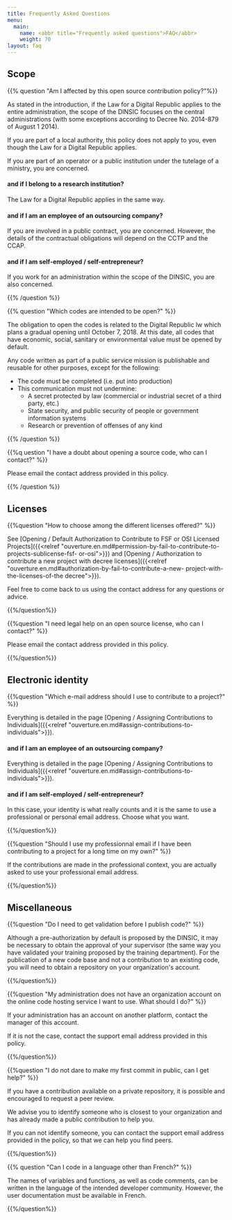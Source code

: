 ```yaml
---
title: Frequently Asked Questions
menu:
  main:
    name: <abbr title="Frequently asked questions">FAQ</abbr>
    weight: 70
layout: faq
---
```


## Scope


{{% question "Am I affected by this open source contribution policy?"%}}

As stated in the introduction, if the Law for a Digital Republic applies to the entire administration, the scope of the DINSIC focuses on the
central administrations (with some exceptions according to Decree No. 2014-879 of August 1 2014).

If you are part of a local authority, this policy does not apply to you, even though the Law for a Digital Republic applies.

If you are part of an operator or a public institution under the tutelage of a ministry, you are concerned.


#### and if I belong to a research institution?

The Law for a Digital Republic applies in the same way.


#### and if I am an employee of an outsourcing company?

If you are involved in a public contract, you are concerned. However, the details of the contractual obligations will depend on the CCTP and the CCAP.


#### and if I am self-employed / self-entrepreneur?

If you work for an administration within the scope of the DINSIC, you are also concerned.

{{% /question %}}

{{% question "Which codes are intended to be open?" %}}

The obligation to open the codes is related to the Digital Republic lw which plans a gradual opening until October 7, 2018. At
this date, all codes that have economic, social, sanitary or environmental value must be opened by default.

Any code written as part of a public service mission is publishable and reusable for other purposes, except for the following:

- The code must be completed (i.e. put into production)
- This communication must not undermine:
    - A secret protected by law (commercial or industrial secret of a third party, etc.)
    - State security, and public security of people or government information systems
    - Research or prevention of offenses of any kind

{{% /question %}}

{{%q uestion "I have a doubt about opening a source code, who can I contact?" %}}

Please email the contact address provided in this policy.

{{% /question %}}


## Licenses

{{%question "How to choose among the different licenses offered?" %}}

See [Opening / Default Authorization to Contribute to FSF or OSI Licensed Projects]({{<relref "ouverture.en.md#permission-by-fail-to-contribute-to-projects-sublicense-fsf- or-osi">}}) and [Opening / Authorization to contribute a new project with decree licenses]({{<relref "ouverture.en.md#authorization-by-fail-to-contribute-a-new- project-with-the-licenses-of-the decree">}}).

Feel free to come back to us using the contact address for any questions or advice.

{{%/question%}}

{{%question "I need legal help on an open source license, who can I contact?" %}}

Please email the contact address provided in this policy.

{{%/question%}}

## Electronic identity

{{%question "Which e-mail address should I use to contribute to a project?" %}}

Everything is detailed in the page [Opening / Assigning Contributions to Individuals]({{<relref "ouverture.en.md#assign-contributions-to-individuals">}}).

#### and if I am an employee of an outsourcing company?

Everything is detailed in the page [Opening / Assigning Contributions to Individuals]({{<relref "ouverture.en.md#assign-contributions-to-individuals">}}).


#### and if I am self-employed / self-entrepreneur?

In this case, your identity is what really counts and it is the same to use a professional or personal email address. Choose what you want.

{{%/question%}}


{{%question "Should I use my professionnal email if I have been contributing to a project for a long time on my own?" %}}

If the contributions are made in the professional context, you are actually asked to use your professional email address.

{{%/question%}}

## Miscellaneous

{{%question "Do I need to get validation before I publish code?" %}}

Although a pre-authorization by default is proposed by the DINSIC, it may be necessary to obtain the approval of your supervisor (the same way you have validated your training proposed by the training department). For the publication of a new code base and not a contribution to an existing code, you will need to obtain a repository on your organization's account.

{{%/question%}}


{{%question "My administration does not have an organization account on the online code hosting service I want to use. What should I do?" %}}

If your administration has an account on another platform, contact the manager of this account.

If it is not the case, contact the support email address provided in this policy.

{{%/question%}}


{{%question "I do not dare to make my first commit in public, can I get help?" %}}

If you have a contribution available on a private repository, it is possible and encouraged to request a peer review.

We advise you to identify someone who is closest to your organization and has already made a public contribution to help you.

If you can not identify someone, you can contact the support email address provided in the policy, so that we can help you find peers.

{{%/question%}}


{{% question "Can I code in a language other than French?" %}}

The names of variables and functions, as well as code comments, can be written in the language of the intended developer community. However, the user documentation must be available in French.

{{%/question%}}
